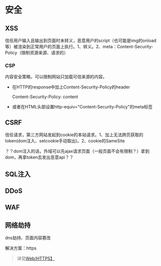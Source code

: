 # 安全

## XSS
信任用户输入且输出到页面时未转义，恶意用户的script（也可能是img的onload等）被渲染到正常用户的页面上执行。1、转义。2、meta：Content-Security-Policy（限制资源来源、请求的）

### CSP

内容安全策略，可以限制网站只加载可信来源的内容。


- 在HTTP的response中加上Content-Security-Policy的header


    Content-Security-Policy: content


- 或者在HTML头部设置http-equiv="Content-Security-Policy"的meta标签


    <meta http-equiv="Content-Security-Policy" content=""/>


## CSRF
信任请求，第三方网站发起到cookie的本站请求。1、加上无法跨页获取的token(dom注入、setcookie手动取出)。2、cookie的SameSite

？？dom注入的话，外域可以先ajax请求页面（一般页面不会有限制？）拿到dom，再拿token去发出恶意api？？

## SQL注入

## DDoS

## WAF

## 网络劫持

dns劫持、页面内容篡改

解决方案：https

> 详见[Web/HTTPS】](/web/protocol?id=https)

